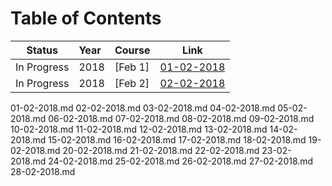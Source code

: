 # Table of Contents


|   Status    | Year | Course                       |    Link    |
| :---------: | :--- | :--------------------------- | :---------: |
| In Progress | 2018 | [Feb 1] | [01-02-2018](01-02-2018.md)  |
| In Progress | 2018 | [Feb 2] | [02-02-2018](02-02-2018.md)  |

01-02-2018.md
02-02-2018.md
03-02-2018.md
04-02-2018.md
05-02-2018.md
06-02-2018.md
07-02-2018.md
08-02-2018.md
09-02-2018.md
10-02-2018.md
11-02-2018.md
12-02-2018.md
13-02-2018.md
14-02-2018.md
15-02-2018.md
16-02-2018.md
17-02-2018.md
18-02-2018.md
19-02-2018.md
20-02-2018.md
21-02-2018.md
22-02-2018.md
23-02-2018.md
24-02-2018.md
25-02-2018.md
26-02-2018.md
27-02-2018.md
28-02-2018.md